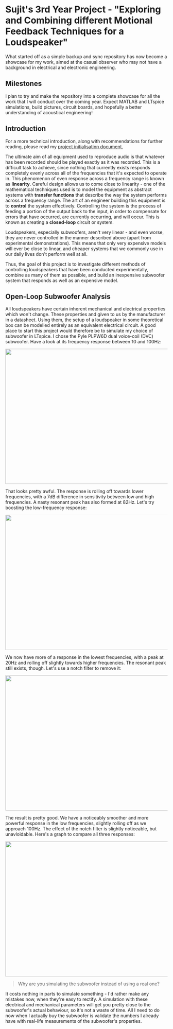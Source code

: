 # Sujit's 3rd Year Project - "Exploring and Combining different Motional Feedback Techniques for a Loudspeaker"
What started off as a simple backup and sync repository has now become a showcase for my work, aimed at the casual observer who may not have a background in electrical and electronic engineering.

## Milestones
I plan to try and make the repository into a complete showcase for all the work that I will conduct over the coming year. Expect MATLAB and LTspice simulations, build pictures, circuit boards, and hopefully a better understanding of acoustical engineering!

## Introduction
For a more technical introduction, along with recommendations for further reading, please read my [project initialisation document.](https://spez1998.github.io/3rd-year-project/Deliverables/PID/PID_ela17sm.pdf)

The ultimate aim of all equipment used to reproduce audio is that whatever has been recorded should be played exactly as it was recorded. This is a difficult task to achieve, since nothing that currently exists responds completely evenly across all of the frequencies that it's expected to operate in. This phenomenon of even response across a frequency range is known as **linearity**. Careful design allows us to come close to linearity - one of the mathematical techniques used is to model the equipment as abstract systems with **transfer functions** that describe the way the system performs across a frequency range. The art of an engineer building this equipment is to **control** the system effectively. Controlling the system is the process of feeding a portion of the output back to the input, in order to compensate for errors that have occurred, are currently occurring, and will occur. This is known as creating a **closed-loop** circuit or system.

Loudspeakers, especially subwoofers, aren't very linear - and even worse, they are never controlled in the manner described above (apart from experimental demonstrations). This means that only very expensive models will ever be close to linear, and cheaper systems that we commonly use in our daily lives don't perform well at all.

Thus, the goal of this project is to investigate different methods of controlling loudspeakers that have been conducted experimentally, combine as many of them as possible, and build an inexpensive subwoofer system that responds as well as an expensive model.

## Open-Loop Subwoofer Analysis
All loudspeakers have certain inherent mechanical and electrical properties which won't change. These properties and given to us by the manufacturer in a datasheet. Using them, the setup of a loudspeaker in some theoretical box can be modelled entirely as an equivalent electrical circuit. A good place to start this project would therefore be to simulate my choice of subwoofer in LTspice. I chose the Pyle PLPW6D dual voice-coil (DVC) subwoofer. Have a look at its frequency response between 10 and 100Hz:

<p align="center">
	<img width="560" height="420" src="https://spez1998.github.io/3rd-year-project/OpenLoopDesign/Plots/Graphs/basic_response_graph.jpg">
</p>

That looks pretty awful. The response is rolling off towards lower frequencies, with a 7dB difference in sensitivity between low and high frequencies. A nasty resonant peak has also formed at 82Hz. Let's try boosting the low-frequency response:

<p align="center">
	<img width="560" height="420" src="https://spez1998.github.io/3rd-year-project/OpenLoopDesign/Plots/Graphs/bass_boosted_response_graph.jpg">
</p>

We now have more of a response in the lowest frequencies, with a peak at 20Hz and rolling off slightly towards higher frequencies. The resonant peak still exists, though. Let's use a notch filter to remove it:

<p align="center">
	<img width="560" height="420" src="https://spez1998.github.io/3rd-year-project/OpenLoopDesign/Plots/Graphs/full_open_loop_graph.jpg">
</p>

The result is pretty good. We have a noticeably smoother and more powerful response in the low frequencies, slightly rolling off as we approach 100Hz. The effect of the notch filter is slightly noticeable, but unavloidable. Here's a graph to compare all three responses:


<p align="center">
	<img width="560" height="420" src="https://spez1998.github.io/3rd-year-project/OpenLoopDesign/Plots/Graphs/response_comparison.jpg>
</p>

What I've done is used some filters to improve the open-loop response of the subwoofer by changing the input signal to accommodate its electrical and mechanical properties. **I have not yet introduced any form of control** because I'm not measuring what the subwoofer is currently doing, I'm simply using information that describes what it will always do to any signal, and making some circuitry that fights against that.

>What is the point in doing this if you're going to control it anyway?

The point in doing this is to make it easier for the control circuitry to do its job, since it shouldn't need to control against some property that is always going to be there, and that will not change in nature. By modifying the input signal to the subwoofer in the way that I've done, I'm effectively "changing" those electrical and mechanical properties such that the response becomes flatter.

>Why are you simulating the subwoofer instead of using a real one?

It costs nothing in parts to simulate something - I'd rather make any mistakes now, when they're easy to rectify. A simulation with these electrical and mechanical parameters will get you pretty close to the subwoofer's actual behaviour, so it's not a waste of time. All I need to do now when I actually buy the subwoofer is validate the numbers I already have with real-life measurements of the subwoofer's properties.
